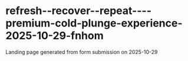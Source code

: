 # refresh--recover--repeat----premium-cold-plunge-experience-2025-10-29-fnhom
Landing page generated from form submission on 2025-10-29
